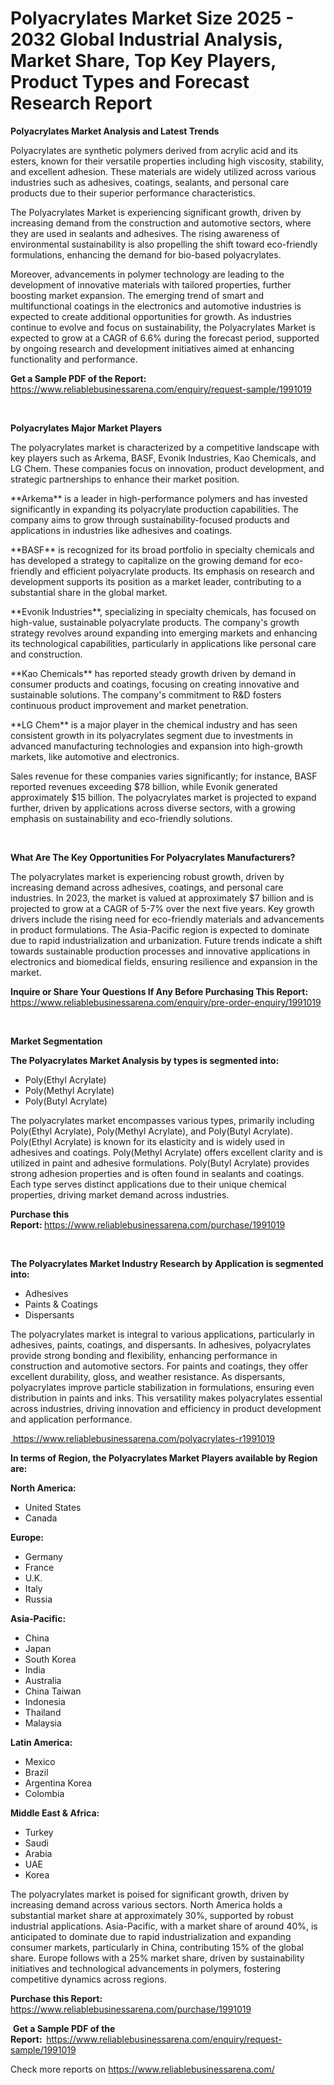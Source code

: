 <p><h1>Polyacrylates Market Size 2025 - 2032 Global Industrial Analysis, Market Share, Top Key Players, Product Types and Forecast Research Report</h1></p><p><strong>Polyacrylates Market Analysis and Latest Trends</strong></p>
<p><p>Polyacrylates are synthetic polymers derived from acrylic acid and its esters, known for their versatile properties including high viscosity, stability, and excellent adhesion. These materials are widely utilized across various industries such as adhesives, coatings, sealants, and personal care products due to their superior performance characteristics.</p><p>The Polyacrylates Market is experiencing significant growth, driven by increasing demand from the construction and automotive sectors, where they are used in sealants and adhesives. The rising awareness of environmental sustainability is also propelling the shift toward eco-friendly formulations, enhancing the demand for bio-based polyacrylates. </p><p>Moreover, advancements in polymer technology are leading to the development of innovative materials with tailored properties, further boosting market expansion. The emerging trend of smart and multifunctional coatings in the electronics and automotive industries is expected to create additional opportunities for growth. As industries continue to evolve and focus on sustainability, the Polyacrylates Market is expected to grow at a CAGR of 6.6% during the forecast period, supported by ongoing research and development initiatives aimed at enhancing functionality and performance.</p></p>
<p><strong>Get a Sample PDF of the Report:&nbsp;</strong> <a href="https://www.reliablebusinessarena.com/enquiry/request-sample/1991019?utm_campaign=2982&utm_medium=2&utm_source=Github&utm_content=ia&utm_term=31032025&utm_id=polyacrylates">https://www.reliablebusinessarena.com/enquiry/request-sample/1991019</a></p>
<p>&nbsp;</p>
<p><strong>Polyacrylates Major Market Players</strong></p>
<p><p>The polyacrylates market is characterized by a competitive landscape with key players such as Arkema, BASF, Evonik Industries, Kao Chemicals, and LG Chem. These companies focus on innovation, product development, and strategic partnerships to enhance their market position.</p><p>**Arkema** is a leader in high-performance polymers and has invested significantly in expanding its polyacrylate production capabilities. The company aims to grow through sustainability-focused products and applications in industries like adhesives and coatings. </p><p>**BASF** is recognized for its broad portfolio in specialty chemicals and has developed a strategy to capitalize on the growing demand for eco-friendly and efficient polyacrylate products. Its emphasis on research and development supports its position as a market leader, contributing to a substantial share in the global market.</p><p>**Evonik Industries**, specializing in specialty chemicals, has focused on high-value, sustainable polyacrylate products. The company's growth strategy revolves around expanding into emerging markets and enhancing its technological capabilities, particularly in applications like personal care and construction.</p><p>**Kao Chemicals** has reported steady growth driven by demand in consumer products and coatings, focusing on creating innovative and sustainable solutions. The company's commitment to R&D fosters continuous product improvement and market penetration.</p><p>**LG Chem** is a major player in the chemical industry and has seen consistent growth in its polyacrylates segment due to investments in advanced manufacturing technologies and expansion into high-growth markets, like automotive and electronics.</p><p>Sales revenue for these companies varies significantly; for instance, BASF reported revenues exceeding $78 billion, while Evonik generated approximately $15 billion. The polyacrylates market is projected to expand further, driven by applications across diverse sectors, with a growing emphasis on sustainability and eco-friendly solutions.</p></p>
<p>&nbsp;</p>
<p><strong>What Are The Key Opportunities For Polyacrylates Manufacturers?</strong></p>
<p><p>The polyacrylates market is experiencing robust growth, driven by increasing demand across adhesives, coatings, and personal care industries. In 2023, the market is valued at approximately $7 billion and is projected to grow at a CAGR of 5-7% over the next five years. Key growth drivers include the rising need for eco-friendly materials and advancements in product formulations. The Asia-Pacific region is expected to dominate due to rapid industrialization and urbanization. Future trends indicate a shift towards sustainable production processes and innovative applications in electronics and biomedical fields, ensuring resilience and expansion in the market.</p></p>
<p><strong>Inquire or Share Your Questions If Any Before Purchasing This Report:</strong> <a href="https://www.reliablebusinessarena.com/enquiry/pre-order-enquiry/1991019?utm_campaign=2982&utm_medium=2&utm_source=Github&utm_content=ia&utm_term=31032025&utm_id=polyacrylates">https://www.reliablebusinessarena.com/enquiry/pre-order-enquiry/1991019</a></p>
<p>&nbsp;</p>
<p><strong>Market Segmentation</strong></p>
<p><strong>The Polyacrylates Market Analysis by types is segmented into:</strong></p>
<p><ul><li>Poly(Ethyl Acrylate)</li><li>Poly(Methyl Acrylate)</li><li>Poly(Butyl Acrylate)</li></ul></p>
<p><p>The polyacrylates market encompasses various types, primarily including Poly(Ethyl Acrylate), Poly(Methyl Acrylate), and Poly(Butyl Acrylate). Poly(Ethyl Acrylate) is known for its elasticity and is widely used in adhesives and coatings. Poly(Methyl Acrylate) offers excellent clarity and is utilized in paint and adhesive formulations. Poly(Butyl Acrylate) provides strong adhesion properties and is often found in sealants and coatings. Each type serves distinct applications due to their unique chemical properties, driving market demand across industries.</p></p>
<p><strong>Purchase this Report:&nbsp;</strong><a href="https://www.reliablebusinessarena.com/purchase/1991019?utm_campaign=2982&utm_medium=2&utm_source=Github&utm_content=ia&utm_term=31032025&utm_id=polyacrylates">https://www.reliablebusinessarena.com/purchase/1991019</a></p>
<p>&nbsp;</p>
<p><strong>The Polyacrylates Market Industry Research by Application is segmented into:</strong></p>
<p><ul><li>Adhesives</li><li>Paints & Coatings</li><li>Dispersants</li></ul></p>
<p><p>The polyacrylates market is integral to various applications, particularly in adhesives, paints, coatings, and dispersants. In adhesives, polyacrylates provide strong bonding and flexibility, enhancing performance in construction and automotive sectors. For paints and coatings, they offer excellent durability, gloss, and weather resistance. As dispersants, polyacrylates improve particle stabilization in formulations, ensuring even distribution in paints and inks. This versatility makes polyacrylates essential across industries, driving innovation and efficiency in product development and application performance.</p></p>
<p><a href="https://www.reliablebusinessarena.com/polyacrylates-r1991019?utm_campaign=2982&utm_medium=2&utm_source=Github&utm_content=ia&utm_term=31032025&utm_id=polyacrylates">&nbsp;https://www.reliablebusinessarena.com/polyacrylates-r1991019</a></p>
<p><strong>In terms of Region, the Polyacrylates Market Players available by Region are:</strong></p>
<p>
    <p> <strong> North America: </strong>
        <ul>
            <li>United States</li>
            <li>Canada</li>
        </ul>
        </p> 
    <p> <strong> Europe: </strong>
        <ul>
            <li>Germany</li>
            <li>France</li>
            <li>U.K.</li>
            <li>Italy</li>
            <li>Russia</li>
        </ul>
        </p> 
    <p> <strong> Asia-Pacific: </strong>
        <ul>
            <li>China</li>
            <li>Japan</li>
            <li>South Korea</li>
            <li>India</li>
            <li>Australia</li>
            <li>China Taiwan</li>
            <li>Indonesia</li>
            <li>Thailand</li>
            <li>Malaysia</li>
        </ul>
        </p> 
    <p> <strong> Latin America: </strong>
        <ul>
            <li>Mexico</li>
            <li>Brazil</li>
            <li>Argentina Korea</li>
            <li>Colombia</li>
        </ul>
        </p> 
    <p> <strong> Middle East & Africa: </strong>
        <ul>
            <li>Turkey</li>
            <li>Saudi</li>
            <li>Arabia</li>
            <li>UAE</li>
            <li>Korea</li>
        </ul>
    </p>
    </p>
<p><p>The polyacrylates market is poised for significant growth, driven by increasing demand across various sectors. North America holds a substantial market share at approximately 30%, supported by robust industrial applications. Asia-Pacific, with a market share of around 40%, is anticipated to dominate due to rapid industrialization and expanding consumer markets, particularly in China, contributing 15% of the global share. Europe follows with a 25% market share, driven by sustainability initiatives and technological advancements in polymers, fostering competitive dynamics across regions.</p></p>
<p><strong>Purchase this Report: </strong><a href="https://www.reliablebusinessarena.com/purchase/1991019?utm_campaign=2982&utm_medium=2&utm_source=Github&utm_content=ia&utm_term=31032025&utm_id=polyacrylates">https://www.reliablebusinessarena.com/purchase/1991019</a></p>
<p>&nbsp;<strong>Get a Sample PDF of the Report:&nbsp;&nbsp;</strong><a href="https://www.reliablebusinessarena.com/enquiry/request-sample/1991019?utm_campaign=2982&utm_medium=2&utm_source=Github&utm_content=ia&utm_term=31032025&utm_id=polyacrylates">https://www.reliablebusinessarena.com/enquiry/request-sample/1991019</a></p>
<p><strong></strong></p>
<p>Check more reports on <a href="https://www.reliablebusinessarena.com/?utm_campaign=2982&utm_medium=2&utm_source=Github&utm_content=ia&utm_term=31032025&utm_id=polyacrylates">https://www.reliablebusinessarena.com/</a></p>